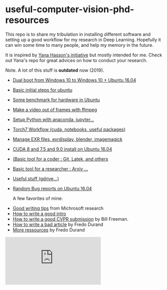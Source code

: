 # **useful-computer-vision-phd-resources**

This repo is to share my tribulation in installing different software and setting up a good workflow for my research in Deep Learning. Hopefully it can win some time to many people, and help my memory in the future.

It is inspired by [Yana Hasson's initiative](https://github.com/hassony2/useful-computer-vision-phd-resources) but mostly intended for me. Check out Yana's repo for great advices on how to conduct your research.

Note. A lot of this stuff is **outdated** now (2019).

- [Dual boot from Windows 10 to Windows 10 + Ubuntu 16.04](https://github.com/ThibaultGROUEIX/useful-computer-vision-phd-resources/tree/master/dual_boot.md)

- [Basic initial steps for ubuntu](https://github.com/ThibaultGROUEIX/useful-computer-vision-phd-resources/tree/master/initial_steps.md)

- [Some benchmark for hardware in Ubuntu](https://github.com/ThibaultGROUEIX/useful-computer-vision-phd-resources/tree/master/benchmark.md)

- [Make a video out of frames with ffmpeg](https://github.com/ThibaultGROUEIX/useful-computer-vision-phd-resources/tree/master/make_video_out_frames.md)

- [Setup Python with anaconda, jupyter...](https://github.com/ThibaultGROUEIX/useful-computer-vision-phd-resources/tree/master/python_setup.md)


- [Torch7 Workflow (cuda, notebooks, useful packages)](https://github.com/ThibaultGROUEIX/useful-computer-vision-phd-resources/tree/master/torch_workflow.md)

- [Manage EXR files, exrdisplay, blender, imagemagick](https://github.com/ThibaultGROUEIX/useful-computer-vision-phd-resources/tree/master/Manage_EXR_files.md)

- [ CUDA 8 and 7.5 and 9.0 install on Ubuntu 16.04 ](https://github.com/ThibaultGROUEIX/useful-computer-vision-phd-resources/tree/master/cuda_install.md)

- [(Basic tool for a coder : Git, Latek, and others](https://github.com/ThibaultGROUEIX/useful-computer-vision-phd-resources/tree/master/basic_coding_tools.md)

- [Basic tool for a researcher : Arxiv ...](https://github.com/ThibaultGROUEIX/useful-computer-vision-phd-resources/tree/master/arxiv.md)

- [Useful stuff (gdrive...)](https://github.com/ThibaultGROUEIX/useful-computer-vision-phd-resources/tree/master/utilities.md)

- [Random Bug reports on Ubuntu 16.04](https://github.com/ThibaultGROUEIX/useful-computer-vision-phd-resources/tree/master/bug_report.md)

  

  A few favorites of mine:
* [Good writing tips](https://www.microsoft.com/en-us/research/wp-content/uploads/2016/07/How-to-write-a-great-research-paper.pdf) from Michrosoft research
* [How to write a good intro](https://docs.google.com/presentation/d/1PZj0Sev2yjDu9NNr96S_wwjKCgIDhGmLjW1vtQpDhlk/edit#slide=id.gc063be44c9_0_0)
* [How to write a good CVPR
  submission](https://billf.mit.edu/sites/default/files/documents/cvprPapers.pdf) by Bill Freeman.
* [How to write a bad article](https://people.csail.mit.edu/fredo/FredoBadWriting.pdf) by Fredo Durand
* [More ressources](https://people.csail.mit.edu/fredo/student.html) by Fredo Durand

[![Analytics](https://ga-beacon.appspot.com/UA-91308638-2/github.com/ThibaultGROUEIX/useful-computer-vision-phd-resources/readme.md?pixel)](https://github.com/ThibaultGROUEIX/useful-computer-vision-phd-resources/)
